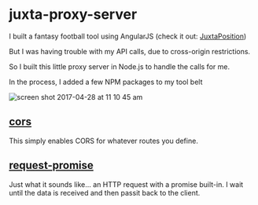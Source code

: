 # juxta-proxy-server

I built a fantasy football tool using AngularJS
(check it out: [JuxtaPosition](https://m-tambo.com/juxta-position))

But I was having trouble with my API calls, due to cross-origin restrictions.

So I built this little proxy server in Node.js to handle the calls for me.

In the process, I added a few NPM packages to my tool belt

![screen shot 2017-04-28 at 11 10 45 am](https://cloud.githubusercontent.com/assets/23462252/25537398/ef03af5e-2c03-11e7-9942-6349e9e1d449.png)

## [cors](https://www.npmjs.com/package/cors)
This simply enables CORS for whatever routes you define.

## [request-promise](https://www.npmjs.com/package/request-promise)
Just what it sounds like... an HTTP request with a promise built-in. I wait until the data is received and then passit back to the client.
